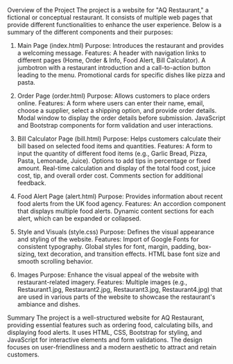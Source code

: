 Overview of the Project
The project is a website for "AQ Restaurant," a fictional or conceptual restaurant. It consists of multiple web pages that provide different functionalities to enhance the user experience. Below is a summary of the different components and their purposes:

1. Main Page (index.html)
Purpose: Introduces the restaurant and provides a welcoming message.
Features:
A header with navigation links to different pages (Home, Order & Info, Food Alert, Bill Calculator).
A jumbotron with a restaurant introduction and a call-to-action button leading to the menu.
Promotional cards for specific dishes like pizza and pasta.

2. Order Page (order.html)
Purpose: Allows customers to place orders online.
Features:
A form where users can enter their name, email, choose a supplier, select a shipping option, and provide order details.
Modal window to display the order details before submission.
JavaScript and Bootstrap components for form validation and user interactions.

3. Bill Calculator Page (bill.html)
Purpose: Helps customers calculate their bill based on selected food items and quantities.
Features:
A form to input the quantity of different food items (e.g., Garlic Bread, Pizza, Pasta, Lemonade, Juice).
Options to add tips in percentage or fixed amount.
Real-time calculation and display of the total food cost, juice cost, tip, and overall order cost.
Comments section for additional feedback.

4. Food Alert Page (alert.html)
Purpose: Provides information about recent food alerts from the UK food agency.
Features:
An accordion component that displays multiple food alerts.
Dynamic content sections for each alert, which can be expanded or collapsed.

5. Style and Visuals (style.css)
Purpose: Defines the visual appearance and styling of the website.
Features:
Import of Google Fonts for consistent typography.
Global styles for font, margin, padding, box-sizing, text decoration, and transition effects.
HTML base font size and smooth scrolling behavior.

6. Images
Purpose: Enhance the visual appeal of the website with restaurant-related imagery.
Features:
Multiple images (e.g., Restaurant1.jpg, Restaurant2.jpg, Restaurant3.jpg, Restaurant4.jpg) that are used in various parts of the website to showcase the restaurant's ambiance and dishes.


Summary
The project is a well-structured website for AQ Restaurant, providing essential features such as ordering food, calculating bills, and displaying food alerts. It uses HTML, CSS, Bootstrap for styling, and JavaScript for interactive elements and form validations. The design focuses on user-friendliness and a modern aesthetic to attract and retain customers.
